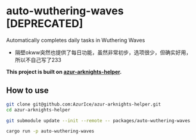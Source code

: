 # auto-wuthering-waves [DEPRECATED]

Automatically completes daily tasks in Wuthering Waves

* 隔壁okww突然也提供了每日功能，虽然非常初步，选项很少，但确实好用，所以不自己写了233

**This project is built on [azur-arknights-helper](https://github.com/AzurIce/azur-arknights-helper).**

## How to use

```bash
git clone git@github.com:AzurIce/azur-arknights-helper.git
cd azur-arknights-helper

git submodule update --init --remote -- packages/auto-wuthering-waves

cargo run -p auto-wuthering-waves
```


